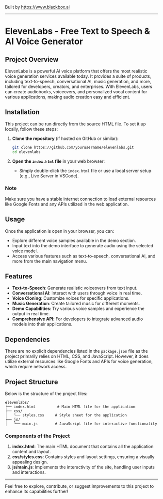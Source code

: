
Built by https://www.blackbox.ai

---

# ElevenLabs - Free Text to Speech & AI Voice Generator

## Project Overview

ElevenLabs is a powerful AI voice platform that offers the most realistic voice generation services available today. It provides a suite of products, including text-to-speech, conversational AI, music generation, and more, tailored for developers, creators, and enterprises. With ElevenLabs, users can create audiobooks, voiceovers, and personalized vocal content for various applications, making audio creation easy and efficient.

## Installation

This project can be run directly from the source HTML file. To set it up locally, follow these steps:

1. **Clone the repository** (if hosted on GitHub or similar):
   ```bash
   git clone https://github.com/yourusername/elevenlabs.git
   cd elevenlabs
   ```

2. **Open the `index.html` file** in your web browser:
   - Simply double-click the `index.html` file or use a local server setup (e.g., Live Server in VSCode).

### Note
Make sure you have a stable internet connection to load external resources like Google Fonts and any APIs utilized in the web application.

## Usage

Once the application is open in your browser, you can:

- Explore different voice samples available in the demo section.
- Input text into the demo interface to generate audio using the selected voice model.
- Access various features such as text-to-speech, conversational AI, and more from the main navigation menu.

## Features

- **Text-to-Speech**: Generate realistic voiceovers from text input.
- **Conversational AI**: Interact with users through voice in real time.
- **Voice Cloning**: Customize voices for specific applications.
- **Music Generation**: Create tailored music for different moments.
- **Demo Capabilities**: Try various voice samples and experience the output in real time.
- **Comprehensive API**: For developers to integrate advanced audio models into their applications.

## Dependencies

There are no explicit dependencies listed in the `package.json` file as the project primarily relies on HTML, CSS, and JavaScript. However, it does utilize external resources like Google Fonts and APIs for voice generation, which require network access.

## Project Structure

Below is the structure of the project files:

```
elevenlabs/
├── index.html          # Main HTML file for the application
├── css/
│   └── styles.css     # Style sheet for the application
├── js/
│   └── main.js        # JavaScript file for interactive functionality
```

### Components of the Project

1. **index.html**: The main HTML document that contains all the application content and layout.
2. **css/styles.css**: Contains styles and layout settings, ensuring a visually appealing design.
3. **js/main.js**: Implements the interactivity of the site, handling user inputs and interactions.

---

Feel free to explore, contribute, or suggest improvements to this project to enhance its capabilities further!